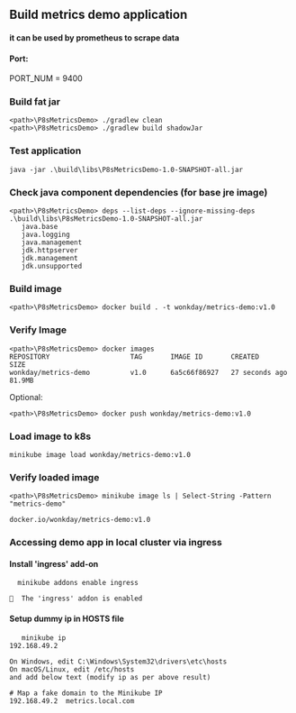 ## Build metrics demo application 
#### it can be used by prometheus to scrape data
#### Port: 
PORT_NUM = 9400

### Build fat jar
```
<path>\P8sMetricsDemo> ./gradlew clean
<path>\P8sMetricsDemo> ./gradlew build shadowJar
```

### Test application
```
java -jar .\build\libs\P8sMetricsDemo-1.0-SNAPSHOT-all.jar
```

### Check java component dependencies (for base jre image)
```
<path>\P8sMetricsDemo> deps --list-deps --ignore-missing-deps .\build\libs\P8sMetricsDemo-1.0-SNAPSHOT-all.jar
   java.base
   java.logging
   java.management
   jdk.httpserver
   jdk.management
   jdk.unsupported
```

### Build image
```
<path>\P8sMetricsDemo> docker build . -t wonkday/metrics-demo:v1.0
```

### Verify Image
```
<path>\P8sMetricsDemo> docker images
REPOSITORY                    TAG       IMAGE ID       CREATED        SIZE
wonkday/metrics-demo          v1.0      6a5c66f86927   27 seconds ago   81.9MB
```

Optional:
```
<path>\P8sMetricsDemo> docker push wonkday/metrics-demo:v1.0
```

### Load image to k8s
```
minikube image load wonkday/metrics-demo:v1.0
```

### Verify loaded image
```
<path>\P8sMetricsDemo> minikube image ls | Select-String -Pattern "metrics-demo"

docker.io/wonkday/metrics-demo:v1.0
```

### Accessing demo app in local cluster via ingress

#### Install 'ingress' add-on
```shell
  minikube addons enable ingress
  
🌟  The 'ingress' addon is enabled  
```

#### Setup dummy ip in HOSTS file
```shell
   minikube ip
192.168.49.2   
```
```declarative
On Windows, edit C:\Windows\System32\drivers\etc\hosts 
On macOS/Linux, edit /etc/hosts
and add below text (modify ip as per above result)
```
```text
# Map a fake domain to the Minikube IP
192.168.49.2  metrics.local.com
```